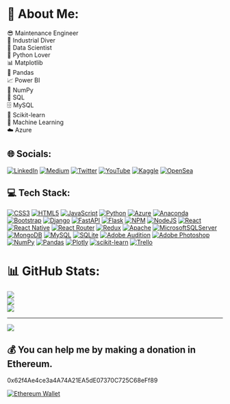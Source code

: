 # 💫 About Me:
😎 Maintenance Engineer<br>🤿 Industrial Diver<br>🧪 Data Scientist<br>🐍 Python Lover<br>📊 Matplotlib<br>🐼 Pandas<br>📈 Power BI<br>🔢 NumPy<br>💾 SQL<br>🗄️ MySQL<br>🤖 Scikit-learn<br>🧠 Machine Learning<br>☁️ Azure


## 🌐 Socials:
[![LinkedIn](https://img.shields.io/badge/LinkedIn-%230077B5.svg?logo=linkedin&logoColor=white&label=)](https://www.linkedin.com/in/jorge-data-engineer/)
[![Medium](https://img.shields.io/badge/Medium-12100E?logo=medium&logoColor=white&label=)](https://medium.com/@jorgedataengineer)
[![Twitter](https://img.shields.io/badge/Twitter-%231DA1F2.svg?logo=Twitter&logoColor=white&label=)](https://twitter.com/misionshark_nft)
[![YouTube](https://img.shields.io/badge/YouTube-%23FF0000.svg?logo=YouTube&logoColor=white&label=)](https://youtube.com/@WhisperingWanderlust)
[![Kaggle](https://img.shields.io/badge/Kaggle-20BEFF?style=for-the-badge&logo=kaggle&logoColor=white&label=)](https://www.kaggle.com/burroflautista)
[![OpenSea](https://img.shields.io/badge/OpenSea-000000?style=for-the-badge&logo=opensea&logoColor=white&label=)](https://opensea.io/VenezuelaSubmarina)


## 💻 Tech Stack:
[![CSS3](https://img.shields.io/badge/css3-%231572B6.svg?style=for-the-badge&logo=css3&logoColor=white)](https://developer.mozilla.org/es/docs/Web/CSS)
[![HTML5](https://img.shields.io/badge/html5-%23E34F26.svg?style=for-the-badge&logo=html5&logoColor=white)](https://developer.mozilla.org/es/docs/Web/HTML)
[![JavaScript](https://img.shields.io/badge/javascript-%23323330.svg?style=for-the-badge&logo=javascript&logoColor=%23F7DF1E)](https://developer.mozilla.org/es/docs/Web/JavaScript)
[![Python](https://img.shields.io/badge/python-3670A0?style=for-the-badge&logo=python&logoColor=ffdd54)](https://www.python.org/)
[![Azure](https://img.shields.io/badge/azure-%230072C6.svg?style=for-the-badge&logo=azure-devops&logoColor=white)](https://azure.microsoft.com/)
[![Anaconda](https://img.shields.io/badge/Anaconda-%2344A833.svg?style=for-the-badge&logo=anaconda&logoColor=white)](https://www.anaconda.com/)
[![Bootstrap](https://img.shields.io/badge/bootstrap-%23563D7C.svg?style=for-the-badge&logo=bootstrap&logoColor=white)](https://getbootstrap.com/)
[![Django](https://img.shields.io/badge/django-%23092E20.svg?style=for-the-badge&logo=django&logoColor=white)](https://www.djangoproject.com/)
[![FastAPI](https://img.shields.io/badge/FastAPI-005571?style=for-the-badge&logo=fastapi)](https://fastapi.tiangolo.com/)
[![Flask](https://img.shields.io/badge/flask-%23000.svg?style=for-the-badge&logo=flask&logoColor=white)](https://flask.palletsprojects.com/)
[![NPM](https://img.shields.io/badge/NPM-%23000000.svg?style=for-the-badge&logo=npm&logoColor=white)](https://www.npmjs.com/)
[![NodeJS](https://img.shields.io/badge/node.js-6DA55F?style=for-the-badge&logo=node.js&logoColor=white)](https://nodejs.org/)
[![React](https://img.shields.io/badge/react-%2320232a.svg?style=for-the-badge&logo=react&logoColor=%2361DAFB)](https://reactjs.org/)
[![React Native](https://img.shields.io/badge/react_native-%2320232a.svg?style=for-the-badge&logo=react&logoColor=%2361DAFB)](https://reactnative.dev/)
[![React Router](https://img.shields.io/badge/React_Router-CA4245?style=for-the-badge&logo=react-router&logoColor=white)](https://reactrouter.com/)
[![Redux](https://img.shields.io/badge/redux-%23593d88.svg?style=for-the-badge&logo=redux&logoColor=white)](https://redux.js.org/)
[![Apache](https://img.shields.io/badge/apache-%23D42029.svg?style=for-the-badge&logo=apache&logoColor=white)](https://httpd.apache.org/)
[![MicrosoftSQLServer](https://img.shields.io/badge/Microsoft%20SQL%20Sever-CC2927?style=for-the-badge&logo=microsoft%20sql%20server&logoColor=white)](https://www.microsoft.com/en-us/sql-server)
[![MongoDB](https://img.shields.io/badge/MongoDB-%234ea94b.svg?style=for-the-badge&logo=mongodb&logoColor=white)](https://www.mongodb.com/)
[![MySQL](https://img.shields.io/badge/mysql-%2300f.svg?style=for-the-badge&logo=mysql&logoColor=white)](https://www.mysql.com/)
[![SQLite](https://img.shields.io/badge/sqlite-%2307405e.svg?style=for-the-badge&logo=sqlite&logoColor=white)](https://www.sqlite.org/)
[![Adobe Audition](https://img.shields.io/badge/Adobe%20Audition-9999FF.svg?style=for-the-badge&logo=Adobe%20Audition&logoColor=white)](https://www.adobe.com/products/audition.html)
[![Adobe Photoshop](https://img.shields.io/badge/adobephotoshop-%2331A8FF.svg?style=for-the-badge&logo=adobephotoshop&logoColor=white)](https://www.adobe.com/products/photoshop.html)
[![NumPy](https://img.shields.io/badge/numpy-%23013243.svg?style=for-the-badge&logo=numpy&logoColor=white)](https://numpy.org/)
[![Pandas](https://img.shields.io/badge/pandas-%23150458.svg?style=for-the-badge&logo=pandas&logoColor=white)](https://pandas.pydata.org/)
[![Plotly](https://img.shields.io/badge/Plotly-%233F4F75.svg?style=for-the-badge&logo=plotly&logoColor=white)](https://plotly.com/)
[![scikit-learn](https://img.shields.io/badge/scikit--learn-%23F7931E.svg?style=for-the-badge&logo=scikit-learn&logoColor=white)](https://scikit-learn.org/)
[![Trello](https://img.shields.io/badge/Trello-%23026AA7.svg?style=for-the-badge&logo=Trello&logoColor=white)](https://trello.com/)


# 📊 GitHub Stats:
![](https://github-readme-stats.vercel.app/api?username=jorgeluis174&theme=tokyonight&hide_border=false&include_all_commits=false&count_private=false)<br/>
![](https://github-readme-streak-stats.herokuapp.com/?user=jorgeluis174&theme=tokyonight&hide_border=false)<br/>
![](https://github-readme-stats.vercel.app/api/top-langs/?username=jorgeluis174&theme=tokyonight&hide_border=false&include_all_commits=false&count_private=false&layout=compact)

---
[![](https://visitcount.itsvg.in/api?id=jorgeluis174&icon=0&color=0)](https://visitcount.itsvg.in)
  
## 💰 You can help me by making a donation in Ethereum.
0x62f4Ae4ce3a4A74A21EA5dE07370C725C68eFf89 <br>


[![Ethereum Wallet](https://img.shields.io/badge/Ethereum%20Wallet-3C3C3D?style=for-the-badge&logo=ethereum&logoColor=white)](https://www.binance.com/es-LA)

  
<!-- Proudly created with GPRM ( https://gprm.itsvg.in ) -->
